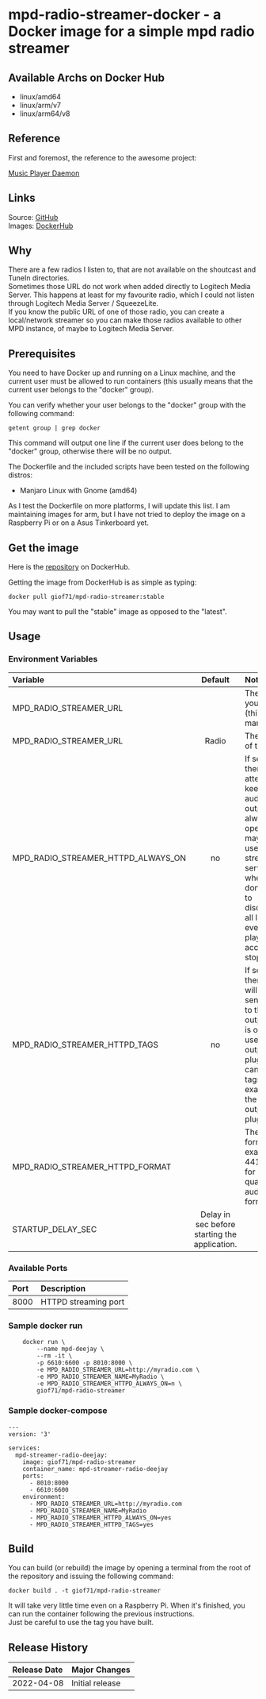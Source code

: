 # mpd-radio-streamer-docker - a Docker image for a simple mpd radio streamer

## Available Archs on Docker Hub

- linux/amd64
- linux/arm/v7
- linux/arm64/v8

## Reference

First and foremost, the reference to the awesome project:

[Music Player Daemon](https://www.musicpd.org/)

## Links

Source: [GitHub](https://github.com/giof71/mpd-radio-streamer-docker)  
Images: [DockerHub](https://hub.docker.com/r/giof71/mpd-radio-streamer)

## Why

There are a few radios I listen to, that are not available on the shoutcast and TuneIn directories.  
Sometimes those URL do not work when added directly to Logitech Media Server. This happens at least for my favourite radio, which I could not listen through Logitech Media Server / SqueezeLite.  
If you know the public URL of one of those radio, you can create a local/network streamer so you can make those radios available to other MPD instance, of maybe to Logitech Media Server.

## Prerequisites

You need to have Docker up and running on a Linux machine, and the current user must be allowed to run containers (this usually means that the current user belongs to the "docker" group).

You can verify whether your user belongs to the "docker" group with the following command:

`getent group | grep docker`

This command will output one line if the current user does belong to the "docker" group, otherwise there will be no output.

The Dockerfile and the included scripts have been tested on the following distros:

- Manjaro Linux with Gnome (amd64)

As I test the Dockerfile on more platforms, I will update this list.
I am maintaining images for arm, but I have not tried to deploy the image on a Raspberry Pi or on a Asus Tinkerboard yet.

## Get the image

Here is the [repository](https://hub.docker.com/repository/docker/giof71/mpd-radio-streamer) on DockerHub.

Getting the image from DockerHub is as simple as typing:

`docker pull giof71/mpd-radio-streamer:stable`

You may want to pull the "stable" image as opposed to the "latest".

## Usage

### Environment Variables

Variable|Default|Notes
:---|:---:|:---
MPD_RADIO_STREAMER_URL||The URL of your radio (this is mandatory)
MPD_RADIO_STREAMER_URL|Radio|The name of the Radio
MPD_RADIO_STREAMER_HTTPD_ALWAYS_ON|no|If set to yes, then MPD attempts to keep this audio output always open. This may be useful for streaming servers, when you don’t want to disconnect all listeners even when playback is accidentally stopped.
MPD_RADIO_STREAMER_HTTPD_TAGS|no|If set to no, then MPD will not send tags to this output. This is only useful for output plugins that can receive tags, for example the httpd output plugin.
MPD_RADIO_STREAMER_HTTPD_FORMAT||The output format (for example, 44100:16:2 for cd quality audio format)
STARTUP_DELAY_SEC|Delay in sec before starting the application.

### Available Ports

Port|Description
:---|:---
8000|HTTPD streaming port

### Sample docker run

```text
    docker run \
        --name mpd-deejay \
        --rm -it \
        -p 6610:6600 -p 8010:8000 \
        -e MPD_RADIO_STREAMER_URL=http://myradio.com \
        -e MPD_RADIO_STREAMER_NAME=MyRadio \
        -e MPD_RADIO_STREAMER_HTTPD_ALWAYS_ON=n \
        giof71/mpd-radio-streamer
```

### Sample docker-compose

```text
---
version: '3'

services:
  mpd-streamer-radio-deejay:
    image: giof71/mpd-radio-streamer
    container_name: mpd-streamer-radio-deejay
    ports:
      - 8010:8000
      - 6610:6600
    environment:
      - MPD_RADIO_STREAMER_URL=http://myradio.com
      - MPD_RADIO_STREAMER_NAME=MyRadio
      - MPD_RADIO_STREAMER_HTTPD_ALWAYS_ON=yes
      - MPD_RADIO_STREAMER_HTTPD_TAGS=yes
```

## Build

You can build (or rebuild) the image by opening a terminal from the root of the repository and issuing the following command:

`docker build . -t giof71/mpd-radio-streamer`

It will take very little time even on a Raspberry Pi. When it's finished, you can run the container following the previous instructions.  
Just be careful to use the tag you have built.

## Release History

Release Date|Major Changes
:---|:---
2022-04-08|Initial release
